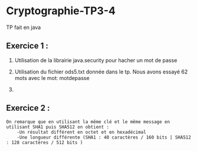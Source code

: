 # Cryptographie-TP3-4

TP fait en java
## Exercice 1 :
1) Utilisation de la librairie java.security pour hacher un mot de passe

2) Utilisation du fichier ods5.txt donnée dans le tp.
    Nous avons essayé 62 mots avec le mot: motdepasse

3) 

## Exercice 2 : 
    On remarque que en utilisant la même clé et le même message en utilisant SHA1 puis SHA512 on obtient :
        -Un résultat différent en octet et en hexadécimal
        -Une longueur différente (SHA1 : 40 caractères / 160 bits | SHA512 : 128 caractères / 512 bits ) 